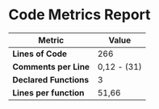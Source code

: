 # Code Metrics Report

| Metric                          | Value       |
|---------------------------------|-------------|
| **Lines of Code**               | 266         |
| **Comments per Line**           | 0,12 - (31) |
| **Declared Functions**          | 3           |
| **Lines per function**          | 51,66       |



